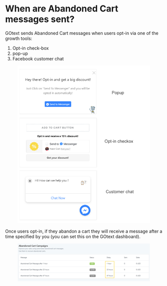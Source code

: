 # When are Abandoned Cart messages sent?

GOtext sends Abandoned Cart messages when users opt-in via one of the growth tools:

1. Opt-in check-box
2. pop-up
3. Facebook customer chat

<figure><img src="../.gitbook/assets/image (2) (1).png" alt=""><figcaption></figcaption></figure>

Once users opt-in, if they abandon a cart they will receive a message after a time specified by you (you can set this on the GOtext dashboard).

<figure><img src="../.gitbook/assets/image (1) (1).png" alt=""><figcaption></figcaption></figure>
